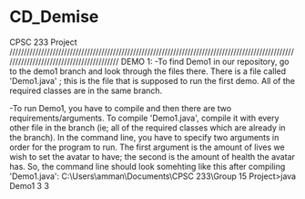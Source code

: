 # CD_Demise
CPSC 233 Project
/////////////////////////////////////////////////////////////////////////////////////////////////////////////////////////////////////////
DEMO 1:
-To find Demo1 in our repository, go to the demo1 branch and look through the files there. There is a file called 'Demo1.java' ; this is the
file that is supposed to run the first demo.  All of the required classes are in the same branch.

-To run Demo1, you have to compile and then there are two requirements/arguments.  To compile 'Demo1.java', compile it with every other file
in the branch (ie; all of the required classes which are already in the branch). In the command line, you have to specify two arguments 
in order for the program to run.  The first argument is the amount of lives we wish to set the avatar to have; the second is the 
amount of health the avatar has. So, the command line should look somehting like this after compiling 'Demo1.java':
      C:\Users\amman\Documents\CPSC 233\Group 15 Project>java Demo1 3 3
